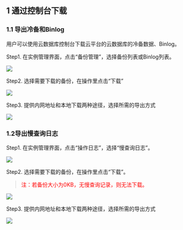## 1 通过控制台下载

### 1.1 导出冷备和Binlog

用户可以使用云数据库控制台下载云平台的云数据库的冷备数据、Binlog。

Step1. 在实例管理界面，点击“备份管理”，选择备份列表或Binlog列表。

![](http://imgcache.tce.fsphere.cn/static/mccdn.qcloud.com/img568139a011f25.png)

Step2. 选择需要下载的备份，在操作里点击“下载”

![](http://imgcache.tce.fsphere.cn/static/mccdn.qcloud.com/img568139aed98e2.png)

Step3. 提供内网地址和本地下载两种途径，选择所需的导出方式

![](http://imgcache.tce.fsphere.cn/static/mccdn.qcloud.com/img568139bce3e38.png)

### 1.2导出慢查询日志

Step1. 在实例管理界面，点击“操作日志”，选择“慢查询日志”。

![](http://imgcache.tce.fsphere.cn/static/mccdn.qcloud.com/img5681f69954e8c.png)

Step2. 选择需要下载的备份，在操作里点击“下载”。

><span style = "color:#F00"> 注：若备份大小为0KB，无慢查询记录，则无法下载。 </span>

![](http://imgcache.tce.fsphere.cn/static/mccdn.qcloud.com/img5681f6a7b28b5.png)

Step3. 提供内网地址和本地下载两种途径，选择所需的导出方式

![](http://imgcache.tce.fsphere.cn/static/mccdn.qcloud.com/img5681f6aebb6e4.png)